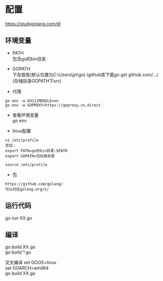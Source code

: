 # 配置

https://studygolang.com/dl

## 环境变量

+ PATH  
包含go的bin目录  

+ GOPATH  
下存放库(默认位置为C:\Users\jyl\go)
(github库下载go get github.com/...)
(存储目录GOPATH下src)

+ 代理
```
go env -w GO111MODULE=on
go env -w GOPROXY=https://goproxy.cn,direct
```


+ 查看环境变量  
go env

+ linux配置
```
vi /etc/profile
添加：
export PATH=go的bin目录:$PATH  
export GOPATH=包存放目录

source /etc/profile  
```

+ 包
```
https://github.com/golang/
可以对应golang.org/x/
```

## 运行代码  
go run XX.go 

## 编译  
go build XX.go  
go build *.go

交叉编译
set GOOS=linux  
set GOARCH=amd64  
go build XX.go